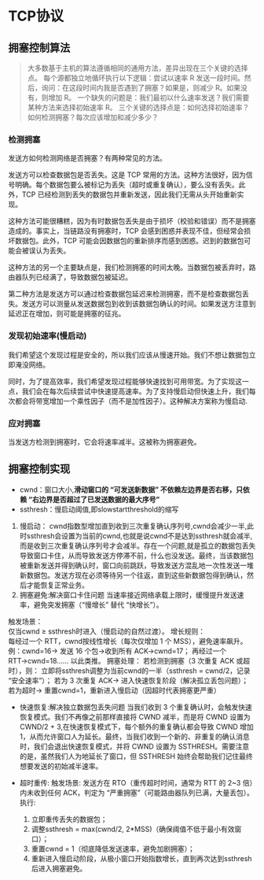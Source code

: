 # TCP协议

## 拥塞控制算法
> 大多数基于主机的算法遵循相同的通用方法，差异出现在三个关键的选择点。
每个源都独立地循环执行以下逻辑：尝试以速率 R 发送一段时间。然后，询问：在这段时间内我是否遇到了拥塞？如果是，则减少 R。如果没有，则增加 R。
一个缺失的问题是：我们最初以什么速率发送？我们需要某种方法来选择初始速率 R。
三个关键的选择点是：如何选择初始速率？如何检测拥塞？每次应该增加和减少多少？

### 检测拥塞
  发送方如何检测网络是否拥塞？有两种常见的方法。

发送方可以检查数据包是否丢失。这是 TCP 常用的方法。这种方法很好，因为信号明确。每个数据包要么被标记为丢失（超时或重复确认），要么没有丢失。此外，TCP 已经检测到丢失的数据包并重新发送，因此我们无需从头开始重新实现。

这种方法可能很糟糕，因为有时数据包丢失是由于损坏（校验和错误）而不是拥塞造成的。事实上，当链路没有拥塞时，TCP 会感到困惑并表现不佳，但经常会损坏数据包。此外，TCP 可能会因数据包的重新排序而感到困惑。迟到的数据包可能会被误认为丢失。

这种方法的另一个主要缺点是，我们检测拥塞的时间太晚。当数据包被丢弃时，路由器队列已经满了，导致数据包被延迟。

第二种方法是发送方可以通过检查数据包延迟来检测拥塞，而不是检查数据包丢失。发送方可以测量从发送数据包到收到该数据包确认的时间。如果发送方注意到延迟正在增加，则可能是拥塞的征兆。

### 发现初始速率(慢启动)
  我们希望这个发现过程是安全的，所以我们应该从慢速开始。我们不想让数据包立即淹没网络。

同时，为了提高效率，我们希望发现过程能够快速找到可用带宽。为了实现这一点，我们会在每次后续尝试中快速提高速率。为了支持慢启动但快速上升，我们每次都会将带宽增加一个乘性因子（而不是加性因子）。这种解决方案称为慢启动.

### 应对拥塞
  当发送方检测到拥塞时，它会将速率减半。这被称为拥塞避免。

## 拥塞控制实现
- cwnd：窗口大小,**滑动窗口的 “可发送新数据” 不依赖左边界是否右移，只依赖 “右边界是否超过了已发送数据的最大序号”**
- ssthresh：慢启动阈值,即slowstartthreshold的缩写
1. 慢启动：
cwnd指数型增加直到收到三次重复确认序列号,cwnd会减少一半,此时ssthresh会设置为当前的cwnd,也就是说cwnd不是达到ssthresh就会减半,而是收到三次重复确认序列号才会减半。存在一个问题,就是孤立的数据包丢失导致窗口卡住，从而导致发送方停滞不前，什么也没发送。最终，当该数据包被重新发送并得到确认时，窗口向前跳跃，导致发送方混乱地一次性发送一堆新数据包。发送方现在必须等待另一个往返，直到这些新数据包得到确认，然后才能恢复正常业务。
2. 拥塞避免:解决窗口卡住问题
当速率接近网络承载上限时，缓慢提升发送速率，避免突发拥塞（“慢增长” 替代 “快增长”）。

触发场景：  
仅当cwnd ≥ ssthresh时进入（慢启动的自然过渡）。
增长规则：  
每经过一个 RTT，cwnd按线性增长（每次仅增加 1 个 MSS），避免速率飙升。
例：cwnd=16→ 发送 16 个包→收到所有 ACK→cwnd=17；
再经过一个 RTT→cwnd=18…… 以此类推。
拥塞处理：
若检测到拥塞（3 次重复 ACK 或超时），则：
立即将ssthresh调整为当前cwnd的一半（ssthresh = cwnd/2，记录 “安全速率”）；
若为 3 次重复 ACK→ 进入快速恢复阶段（解决孤立丢包问题）；
若为超时→ 重置cwnd=1，重新进入慢启动（因超时代表拥塞更严重）


- 快速恢复:解决独立数据包丢失问题
  当我们收到 3 个重复确认时，会触发快速恢复模式。我们不再像之前那样直接将 CWND 减半，而是将 CWND 设置为 CWND/2 + 3,在快速恢复模式下，每个额外的重复确认都会导致 CWND 增加 1，从而允许窗口人为延长。最终，当我们收到一个新的、非重复的确认消息时，我们会退出快速恢复模式，并将 CWND 设置为 SSTHRESH。需要注意的是，虽然我们人为地延长了窗口，但 SSTHRESH 始终会帮助我们记住最终想要发送的初始减半速率。


  
- 超时重传:
  触发场景:
  发送方在 RTO（重传超时时间，通常为 RTT 的 2~3 倍）内未收到任何 ACK，判定为 “严重拥塞”（可能路由器队列已满，大量丢包）。
  执行:
  1. 立即重传丢失的数据包；
  2. 调整ssthresh = max(cwnd/2, 2*MSS)（确保阈值不低于最小有效窗口）；
  3. 重置cwnd = 1（彻底降低发送速率，避免加剧拥塞）；
  4. 重新进入慢启动阶段，从极小窗口开始指数增长，直到再次达到ssthresh后进入拥塞避免。
